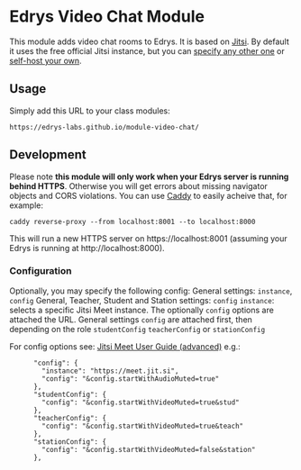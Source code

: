# Edrys Video Chat Module

This module adds video chat rooms to Edrys. It is based on [Jitsi](https://meet.jit.si). By default it uses the free official Jitsi instance, but you can [specify any other one](https://jitsi.github.io/handbook/docs/community/community-instances) or [self-host your own](https://jitsi.github.io/handbook/docs/devops-guide/).
 
## Usage

Simply add this URL to your class modules:

```
https://edrys-labs.github.io/module-video-chat/
```

## Development

Please note **this module will only work when your Edrys server is running behind HTTPS**. Otherwise you will get errors about missing navigator objects and CORS violations. You can use [Caddy](https://caddyserver.com/download) to easily acheive that, for example:

```
caddy reverse-proxy --from localhost:8001 --to localhost:8000
```

This will run a new HTTPS server on https://localhost:8001 (assuming your Edrys is running at http://localhost:8000).

### Configuration

Optionally, you may specify the following config:
General settings: `instance`, `config`
General, Teacher, Student and Station settings: `config`
`instance`:  selects a specific Jitsi Meet instance.
The optionally `config` options are attached the URL.
General settings `config` are attached first, then depending on the role `studentConfig` `teacherConfig` or `stationConfig`

For config options see: [Jitsi Meet User Guide (advanced)](https://jitsi.github.io/handbook/docs/user-guide/user-guide-advanced/)
e.g.:

```
      "config": {
        "instance": "https://meet.jit.si",
        "config": "&config.startWithAudioMuted=true"
      },
      "studentConfig": {
        "config": "&config.startWithVideoMuted=true&stud"
      },
      "teacherConfig": {
        "config": "&config.startWithVideoMuted=true&teach"
      },
      "stationConfig": {
        "config": "&config.startWithVideoMuted=false&station"
      },
```
